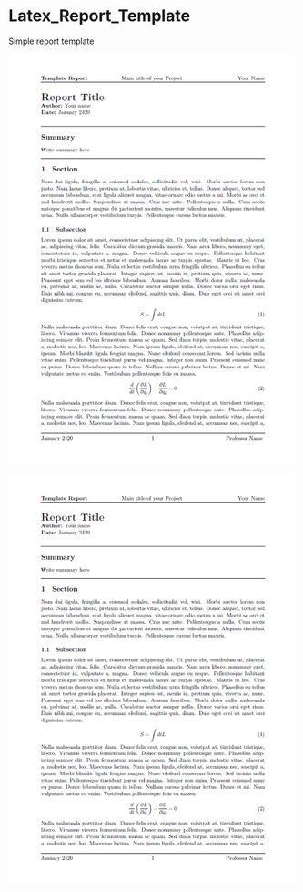 # Latex_Report_Template
Simple report template

![](examples/example_page_1.png)

<div style="text-align:center"><img src="examples/example_page_1.png" /></div>
